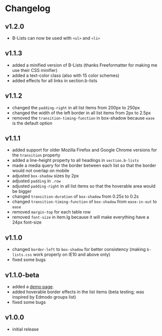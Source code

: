 # Changelog

## v1.2.0
- B-Lists can now be used with `<ul>` and `<li>`

## v1.1.3
- added a minified version of B-Lists (thanks Freeformatter for making me use their CSS minifier)
- added a text-color class (also with 15 color schemes)
- added effects for all links in section.b-lists

## v1.1.2

- changed the `padding-right` in all list items from 200px to 250px
- changed the width of the left border in all list items from 2px to 2.5px
- removed the `transition-timing-function` in box-shadow because `ease` is the default option

## v1.1.1

- added support for older Mozilla Firefox and Google Chrome versions for the `transition` property
- added a line-height property to all headings in `section.b-lists`
- made a media query for the border between each list so that the border would not overlap on mobile
- adjusted `box-shadow` sizes by 2px
- adjusted `padding` in `.row`
- adjusted `padding-right` in all list items so that the hoverable area would be bigger
- changed `transition-duration` of `box-shadow` from 0.25s to 0.2s
- changed `transition-timing-function` of `box-shadow` from `ease-in-out` to `ease`
- removed `margin-top` for each table row
- removed `font-size` in item.lg because it will make everything have a 24px font-size

## v1.1.0

- changed `border-left` to `box-shadow` for better consistency (making `b-lists.css` work properly on IE10 and above only)
- fixed some bugs

## v1.1.0-beta

- added a [demo page](http://rawgit.com/1nonlyxtian/b-lists/master/test.html).
- added hoverable border effects in the list items (beta testing; was inspired by Edmodo groups list)
- fixed some bugs

## v1.0.0

- initial release
